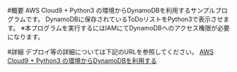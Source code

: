 #概要
AWS Cloud9 + Python3 の環境からDynamoDBを利用するサンプルプログラムです。
DynamoDBに保存されているToDoリストをPython3で表示させます。
※本プログラムを実行するにはIAMにてDynamoDBへのアクセス権限が必要になります。

#詳細
デプロイ等の詳細については下記のURLを参照してください。
[ AWS Cloud9 + Python3 の環境からDynamoDBを利用する](https://qiita.com/acecrc/items/10eaee5f514bd92a1d6c)